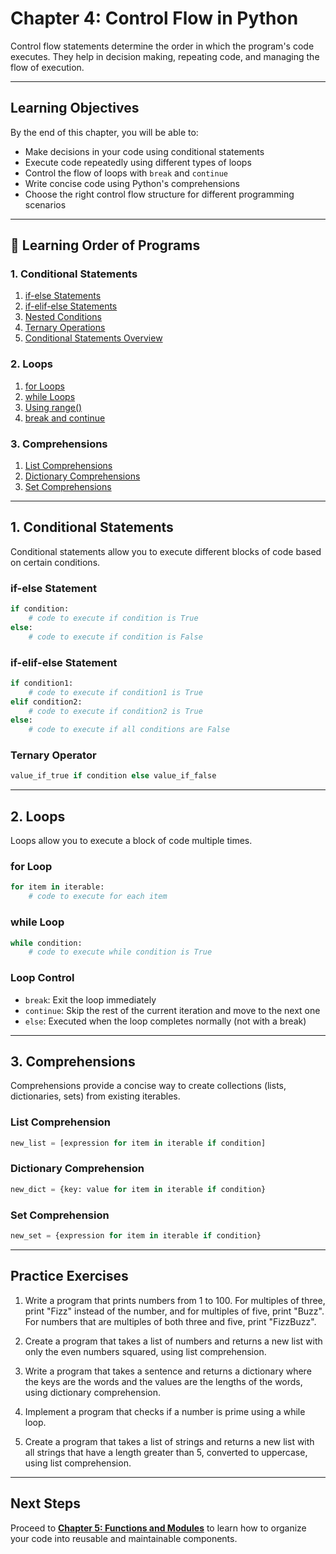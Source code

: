 # Chapter 4: Control Flow in Python

Control flow statements determine the order in which the program's code executes. They help in decision making, repeating code, and managing the flow of execution.

---

## Learning Objectives

By the end of this chapter, you will be able to:

- Make decisions in your code using conditional statements
- Execute code repeatedly using different types of loops
- Control the flow of loops with `break` and `continue`
- Write concise code using Python's comprehensions
- Choose the right control flow structure for different programming scenarios

---

## 🚩 Learning Order of Programs

### 1. Conditional Statements
1. [if-else Statements](1_Conditional_Statements/ifelse.py)
2. [if-elif-else Statements](1_Conditional_Statements/ifelifelse.py)
3. [Nested Conditions](1_Conditional_Statements/nestedconditions.py)
4. [Ternary Operations](1_Conditional_Statements/ternaryoperation.py)
5. [Conditional Statements Overview](1_Conditional_Statements/conditionalstatements.py)

### 2. Loops
1. [for Loops](2_Loops/forloop.py)
2. [while Loops](2_Loops/whileloop.py)
3. [Using range()](2_Loops/ranges.py)
4. [break and continue](2_Loops/breakandcontinue.py)

### 3. Comprehensions
1. [List Comprehensions](3_Comprehensions/listcomprehensions.py)
2. [Dictionary Comprehensions](3_Comprehensions/dictcomprehensions.py)
3. [Set Comprehensions](3_Comprehensions/setcomprehensions.py)

---

## 1. Conditional Statements

Conditional statements allow you to execute different blocks of code based on certain conditions.

### if-else Statement
```python
if condition:
    # code to execute if condition is True
else:
    # code to execute if condition is False
```

### if-elif-else Statement
```python
if condition1:
    # code to execute if condition1 is True
elif condition2:
    # code to execute if condition2 is True
else:
    # code to execute if all conditions are False
```

### Ternary Operator
```python
value_if_true if condition else value_if_false
```

---

## 2. Loops

Loops allow you to execute a block of code multiple times.

### for Loop
```python
for item in iterable:
    # code to execute for each item
```

### while Loop
```python
while condition:
    # code to execute while condition is True
```

### Loop Control
- `break`: Exit the loop immediately
- `continue`: Skip the rest of the current iteration and move to the next one
- `else`: Executed when the loop completes normally (not with a break)

---

## 3. Comprehensions

Comprehensions provide a concise way to create collections (lists, dictionaries, sets) from existing iterables.

### List Comprehension
```python
new_list = [expression for item in iterable if condition]
```

### Dictionary Comprehension
```python
new_dict = {key: value for item in iterable if condition}
```

### Set Comprehension
```python
new_set = {expression for item in iterable if condition}
```

---

## Practice Exercises

1. Write a program that prints numbers from 1 to 100. For multiples of three, print "Fizz" instead of the number, and for multiples of five, print "Buzz". For numbers that are multiples of both three and five, print "FizzBuzz".

2. Create a program that takes a list of numbers and returns a new list with only the even numbers squared, using list comprehension.

3. Write a program that takes a sentence and returns a dictionary where the keys are the words and the values are the lengths of the words, using dictionary comprehension.

4. Implement a program that checks if a number is prime using a while loop.

5. Create a program that takes a list of strings and returns a new list with all strings that have a length greater than 5, converted to uppercase, using list comprehension.

---

## Next Steps

Proceed to **[Chapter 5: Functions and Modules](../05_Functions_and_Modules/README.md)** to learn how to organize your code into reusable and maintainable components.
